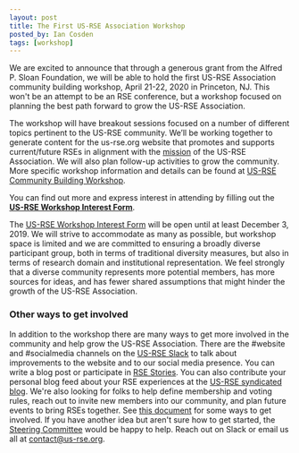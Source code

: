 ```yaml
---
layout: post
title: The First US-RSE Association Workshop
posted_by: Ian Cosden
tags: [workshop]
---
```


We are excited to announce that through a generous grant from the Alfred P. Sloan Foundation, we will be able to hold the first US-RSE Association community building workshop, April 21-22, 2020 in Princeton, NJ.
This won't be an attempt to be an RSE conference, but a workshop focused on planning the best path forward to grow the US-RSE Association.


The workshop will have breakout sessions focused on a number of different topics pertinent to the US-RSE community.
We’ll be working together to generate content for the us-rse.org website that promotes and supports current/future RSEs in alignment with the [mission](https://us-rse.org/mission/) of the US-RSE Association. We will also plan follow-up activities to grow the community. More specific workshop information and details can be found at [US-RSE Community Building Workshop](https://us-rse.org/first-community-workshop/).

You can find out more and express interest in attending by filling out the **[US-RSE Workshop Interest Form](https://forms.gle/tzronZUGdUTT9zzb9)**.

The [US-RSE Workshop Interest Form](https://forms.gle/tzronZUGdUTT9zzb9) will be open until at least December 3, 2019.
We will strive to accommodate as many as possible, but workshop space is limited and we are committed to ensuring a broadly diverse participant group, both in terms of traditional diversity measures, but also in terms of research domain and institutional representation.
We feel strongly that a diverse community represents more potential members, has more sources for ideas, and has fewer shared assumptions that might hinder the growth of the US-RSE Association. 

### Other ways to get involved
In addition to the workshop there are many ways to get more involved in the community and help grow the US-RSE Association. There are the #website and #socialmedia channels on the [US-RSE Slack](https://usrse.slack.com/) to talk about improvements to the website and to our social media presence.  You can write a blog post or participate in [RSE Stories](http://us-rse.org/rse-stories/). You can also contribute your personal blog feed about your RSE experiences at the [US-RSE syndicated blog](https://us-rse.org/blog).
We're also looking for folks to help define membership and voting rules, reach out to invite new members into our community, and plan future events to bring RSEs together. 
See <a href='{{ site.baseurl }}/get-involved'>this document</a> for some ways to get involved.
If you have another idea but aren't sure how to get started, the [Steering Committee](https://us-rse.org/steering-committee/) would be happy to help.  Reach out on Slack or email us all at contact@us-rse.org.
